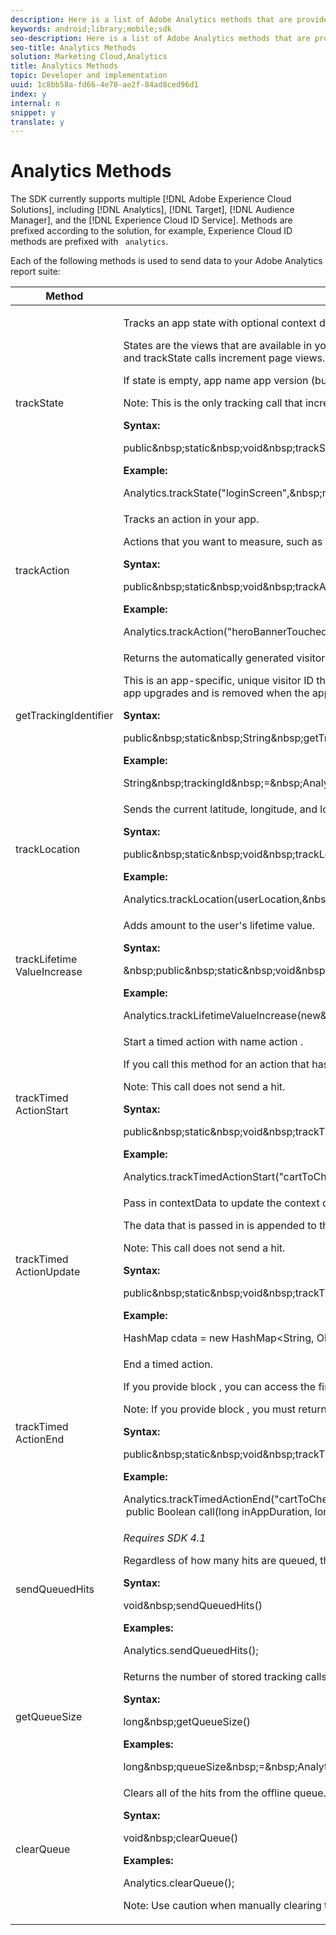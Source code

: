 ```yaml
---
description: Here is a list of Adobe Analytics methods that are provided by the Android library.
keywords: android;library;mobile;sdk
seo-description: Here is a list of Adobe Analytics methods that are provided by the Android library.
seo-title: Analytics Methods
solution: Marketing Cloud,Analytics
title: Analytics Methods
topic: Developer and implementation
uuid: 1c8bb58a-fd66-4e70-ae2f-84ad8ced96d1
index: y
internal: n
snippet: y
translate: y
---
```


# Analytics Methods

The SDK currently supports multiple [!DNL  Adobe Experience Cloud Solutions], including [!DNL  Analytics], [!DNL  Target], [!DNL  Audience Manager], and the [!DNL  Experience Cloud ID Service]. Methods are prefixed according to the solution, for example, Experience Cloud ID methods are prefixed with ` analytics`. 

Each of the following methods is used to send data to your Adobe Analytics report suite: 

<table id="table_164CA94BE9BD44E59F60389A6D148DF0"> 
 <thead> 
  <tr> 
   <th colname="col1" class="entry"> Method </th> 
   <th colname="col2" class="entry"> Description </th> 
  </tr> 
 </thead>
 <tbody> 
  <tr> 
   <td colname="col1"> trackState </td> 
   <td colname="col2"> <p>Tracks an app state with optional context data. </p> <p>States are the views that are available in your app, such as <span class="codeph"> home dashboard </span>, <span class="codeph"> app settings </span>, <span class="codeph"> cart </span>, and so on. These states are similar to pages on a website, and <span class="codeph"> trackState </span> calls increment page views. </p> <p>If <span class="codeph"> state </span> is empty, <span class="codeph"> app name app version (build) </span> is displayed in reports. If you see this value in reports, ensure that you set <span class="codeph"> state </span> in each <span class="codeph"> trackState </span> call. </p> <p> <p type="tip">Note:  This is the only tracking call that increments page views. </p> </p> <p> <b>Syntax:</b> </p> 
    <codeblock class="syntax java">
      public&amp;nbsp;static&amp;nbsp;void&amp;nbsp;trackState(String&amp;nbsp;state,&amp;nbsp;Map&amp;lt;String,&amp;nbsp;Object&amp;gt;&amp;nbsp;contextData); 
    </codeblock> <p> <b>Example:</b> </p> 
    <codeblock class="syntax java">
      Analytics.trackState("loginScreen",&amp;nbsp;null); 
    </codeblock> </td> 
  </tr> 
  <tr> 
   <td colname="col1"> trackAction </td> 
   <td colname="col2"> <p>Tracks an action in your app. </p> <p>Actions that you want to measure, such as <span class="codeph"> logons </span>, <span class="codeph"> banner taps </span>, <span class="codeph"> feed subscriptions </span>, and other metrics, that occur in your app. </p> <p> <b>Syntax:</b> </p> 
    <codeblock class="syntax java">
      public&amp;nbsp;static&amp;nbsp;void&amp;nbsp;trackAction(String&amp;nbsp;state,&amp;nbsp;Map&amp;lt;String,&amp;nbsp;Object&amp;gt;&amp;nbsp;contextData); 
    </codeblock> <p> <b>Example:</b> </p> 
    <codeblock class="syntax java">
      Analytics.trackAction("heroBannerTouched",&amp;nbsp;null); 
    </codeblock> </td> 
  </tr> 
  <tr> 
   <td colname="col1"> getTrackingIdentifier </td> 
   <td colname="col2"> <p>Returns the automatically generated visitor identifier for Analytics. </p> <p>This is an app-specific, unique visitor ID that is generated at the initial launch and is stored and used from that point forward. The ID is preserved between app upgrades and is removed when the app is uninstalled. </p> <p> <b>Syntax:</b> </p> 
    <codeblock class="syntax java">
      public&amp;nbsp;static&amp;nbsp;String&amp;nbsp;getTrackingIdentifier(); 
    </codeblock> <p> <b>Example:</b> </p> 
    <codeblock class="syntax java">
      String&amp;nbsp;trackingId&amp;nbsp;=&amp;nbsp;Analytics.getTrackingIdentifier(); 
    </codeblock> </td> 
  </tr> 
  <tr> 
   <td colname="col1"> trackLocation </td> 
   <td colname="col2"> <p>Sends the current latitude, longitude, and location in a defined <a href="../location/geo_poi.md#concept_72C6C0F74A264CDCB7474DD6610FB011" format="dita" scope="local"> point of interest </a> </p> <p> <b>Syntax:</b> </p> 
    <codeblock class="syntax java">
      public&amp;nbsp;static&amp;nbsp;void&amp;nbsp;trackLocation(Location&amp;nbsp;location,&amp;nbsp;Map&amp;lt;String,&amp;nbsp;Object&amp;gt;&amp;nbsp;contextData); 
    </codeblock> <p> <b>Example:</b> </p> 
    <codeblock class="syntax java">
      Analytics.trackLocation(userLocation,&amp;nbsp;null); 
    </codeblock> </td> 
  </tr> 
  <tr> 
   <td colname="col1"> trackLifetime​ValueIncrease </td> 
   <td colname="col2"> <p> Adds <span class="codeph"> amount </span> to the user's lifetime value. </p> <p> <b>Syntax:</b> </p> 
    <codeblock class="syntax java">
      &amp;nbsp;public&amp;nbsp;static&amp;nbsp;void&amp;nbsp;trackLifetimeValueIncrease(BigDecimal&amp;nbsp;amount,&amp;nbsp;Map&amp;lt;String,&amp;nbsp;Object&amp;gt;&amp;nbsp;contextData); 
    </codeblock> <p> <b>Example:</b> </p> 
    <codeblock class="syntax java">
      Analytics.trackLifetimeValueIncrease(new&amp;nbsp;BigDecimal(30),&amp;nbsp;null); 
    </codeblock> </td> 
  </tr> 
  <tr> 
   <td colname="col1"> trackTimed​ActionStart </td> 
   <td colname="col2"> <p>Start a timed action with name <span class="codeph"> action </span>. </p> <p> If you call this method for an action that has already started, the previous timed action is overwritten. </p> <p> <p type="tip">Note:  This call does not send a hit. </p> </p> <p> <b>Syntax:</b> </p> 
    <codeblock class="syntax java">
      public&amp;nbsp;static&amp;nbsp;void&amp;nbsp;trackTimedActionStart(String&amp;nbsp;action,&amp;nbsp;Map&amp;lt;String,&amp;nbsp;Object&amp;gt;&amp;nbsp;contextData); 
    </codeblock> <p> <b>Example:</b> </p> 
    <codeblock class="syntax java">
      Analytics.trackTimedActionStart("cartToCheckout",&amp;nbsp;null); 
    </codeblock> </td> 
  </tr> 
  <tr> 
   <td colname="col1"> trackTimed​ActionUpdate </td> 
   <td colname="col2"> <p> Pass in <span class="codeph"> contextData </span> to update the context data that is associated with the <span class="codeph"> action </span>. </p> <p>The <span class="codeph"> data </span> that is passed in is appended to the existing data for the action, and if the same key is already defined for <span class="codeph"> action </span>, overwrites the data. </p> <p> <p type="tip">Note:  This call does not send a hit. </p> </p> <p> <b>Syntax:</b> </p> 
    <codeblock class="syntax java">
      public&amp;nbsp;static&amp;nbsp;void&amp;nbsp;trackTimedActionUpdate(String&amp;nbsp;action,&amp;nbsp;Map&amp;lt;String,&amp;nbsp;Object&amp;gt;&amp;nbsp;contextData); 
    </codeblock> <p> <b>Example:</b> </p> 
    <codeblock class="syntax java">
      HashMap&nbsp;cdata&nbsp;=&nbsp;new&nbsp;HashMap&lt;String,&nbsp;Object&gt;(); 
     cdata.put("quantity",&nbsp;3); 
     Analytics.trackTimedActionUpdate("cartToCheckout",&nbsp;cdata); 
    </codeblock> </td> 
  </tr> 
  <tr> 
   <td colname="col1"> trackTimed​ActionEnd </td> 
   <td colname="col2"> <p> End a timed action. </p> <p>If you provide <span class="codeph"> block </span>, you can access the final time values and can manipulate <span class="codeph"> data </span> before sending the final hit. </p> <p type="tip">Note:  If you provide <span class="codeph"> block </span>, you must return <span class="codeph"> true </span> to send a hit. Passing <span class="codeph"> null </span> for <span class="codeph"> block </span> sends the final hit. </p> <p> <b>Syntax:</b> </p> 
    <codeblock class="syntax java">
      public&amp;nbsp;static&amp;nbsp;void&amp;nbsp;trackTimedActionEnd(String&amp;nbsp;action,&amp;nbsp;TimedActionBlock&amp;lt;Boolean&amp;gt;&amp;nbsp;logic); 
    </codeblock> <p> <b>Example:</b> </p> 
    <codeblock class="syntax java">
      Analytics.trackTimedActionEnd("cartToCheckout",&nbsp;new&nbsp;Analytics.TimedActionBlock&lt;Boolean&gt;()&nbsp;{ 
     &nbsp;@Override 
     &nbsp;public&nbsp;Boolean&nbsp;call(long&nbsp;inAppDuration,&nbsp;long&nbsp;totalDuration,&nbsp;Map&lt;String,&nbsp;Object&gt;&nbsp;contextData)&nbsp;{ 
     &nbsp;&nbsp;contextData.put("price",&nbsp;49.95); 
     &nbsp;&nbsp;return&nbsp;true; 
     &nbsp;} 
     }); 
    </codeblock> </td> 
  </tr> 
  <tr> 
   <td colname="col1"> <p>sendQueuedHits </p> </td> 
   <td colname="col2"> <p> <i>Requires SDK 4.1</i> </p> <p>Regardless of how many hits are queued, this method forces the library to send all hits in the offline queue. </p> <p> <b>Syntax:</b> </p> 
    <codeblock class="syntax java">
      void&amp;nbsp;sendQueuedHits() 
    </codeblock> <p> <b>Examples:</b> </p> 
    <codeblock class="syntax java">
      Analytics.sendQueuedHits(); 
    </codeblock> </td> 
  </tr> 
  <tr> 
   <td colname="col1"> <p>getQueueSize </p> </td> 
   <td colname="col2"> <p>Returns the number of stored tracking calls in the offline queue. </p> <p> <b>Syntax:</b> </p> 
    <codeblock class="syntax java">
      long&amp;nbsp;getQueueSize() 
    </codeblock> <p> <b>Examples:</b> </p> 
    <codeblock class="syntax java">
      long&amp;nbsp;queueSize&amp;nbsp;=&amp;nbsp;Analytics.getQueueSize(); 
    </codeblock> </td> 
  </tr> 
  <tr> 
   <td colname="col1"> <p>clearQueue </p> </td> 
   <td colname="col2"> <p>Clears all of the hits from the offline queue. </p> <p> <b>Syntax:</b> </p> 
    <codeblock class="syntax java">
      void&amp;nbsp;clearQueue() 
    </codeblock> <p> <b>Examples:</b> </p> 
    <codeblock class="syntax java">
      Analytics.clearQueue(); 
    </codeblock> <p> <p type="warning">Note:  Use caution when manually clearing the queue. This process cannot be reversed. </p> </p> </td> 
  </tr> 
 </tbody> 
</table>

